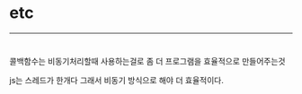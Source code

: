 # etc
--------------------------------------------

# 
콜백함수는 비동기처리할때 사용하는걸로 좀 더 프로그램을 효율적으로 만들어주는것

js는 스레드가 한개다
그래서 비동기 방식으로 해야 더 효율적이다.
